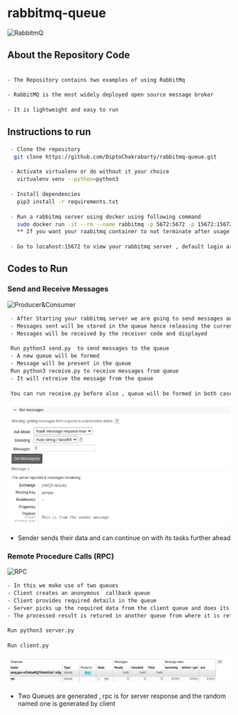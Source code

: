 # rabbitmq-queue

![RabbitmQ](https://encrypted-tbn0.gstatic.com/images?q=tbn:ANd9GcQOnSKwpjbIsBsO_5dZkDWHwNWfPtX-iqb9dg&usqp=CAU)

## About the Repository Code 

```sh

- The Repository contains two examples of using RabbitMq

- RabbitMQ is the most widely deployed open source message broker

- It is lightweight and easy to run 
```

## Instructions to run

```sh
 - Clone the repository
  git clone https://github.com/DiptoChakrabarty/rabbitmq-queue.git
  
 - Activate virtualenv or do without it your choice
   virtualenv venv --python=python3 

 - Install dependencies
   pip3 install -r requirements.txt
   
 - Run a rabbitmq server using docker using following command
   sudo docker run -it --rm --name rabbitmq -p 5672:5672 -p 15672:15672 rabbitmq:3-management
   ** If you want your raabitmq container to not terminate after usage remove --rm
 
 - Go to locahost:15672 to view your rabbitmq server , default login are guest and guest
```

## Codes to Run

### Send and Receive Messages
![Producer&Consumer](https://encrypted-tbn0.gstatic.com/images?q=tbn:ANd9GcR_DeffYvm_NJFW0K1gzTjp-F1Fc60xgDThuA&usqp=CAU)
```sh
 - After Starting your rabbitmq server we are going to send messages and receive messages from the queue
 - Messages sent will be stored in the queue hence releasing the current program or process
 - Messages will be received by the receiver code and displayed 
 
 Run python3 send.py  to send messages to the queue
 - A new queue will be formed 
 - Message will be present in the queue
 Run python3 receive.py to receive messages from queue
 - It will retreive the message from the queue
 
 You can run receive.py before also , queue will be formed in both cases

```
![SenderMsg](https://github.com/DiptoChakrabarty/rabbitmq-queue/blob/main/images/msgstored.png)
* Sender sends their data and can continue on with its tasks further ahead

### Remote Procedure Calls (RPC)
![RPC](https://www.rabbitmq.com/img/tutorials/python-six.png)
```sh
- In this we make use of two queues 
- Client creates an anonymous  callback queue
- Client provides required details in the queue
- Server picks up the required data from the client queue and does its processing (in this case tf idf of a document)
- The processed result is retured in another queue from where it is retured to client

Run python3 server.py

Run client.py 

```

![TwoQueues](https://github.com/DiptoChakrabarty/rabbitmq-queue/blob/main/images/rpc.png)

* Two Queues are generated , rpc is for server response and the random named one is generated by client












